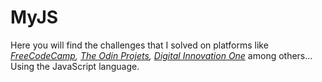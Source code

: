 # MyJS
Here you will find the challenges that I solved on platforms like _[FreeCodeCamp](https://www.freecodecamp.org/), [The Odin Projets](https://www.theodinproject.com/), [Digital Innovation One](https://web.digitalinnovation.one)_ among others... Using the JavaScript language.
